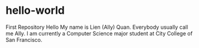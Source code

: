 # hello-world
First Repository
 Hello My name is Lien (Ally) Quan.
 Everybody usually call me Ally.
 I am currently a Computer Science major student at City College of San Francisco. 
 
 

